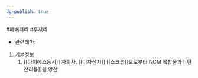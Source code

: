 ```yaml
---
dg-publish: true
---
```

#폐배터리 #후처리 


- 관련테마: 


1. 기본정보
	1. [[아이에스동서]] 자회사. [[이차전지]] [[스크랩]]으로부터 NCM 복합물과 [[탄산리튬]]을 양산
